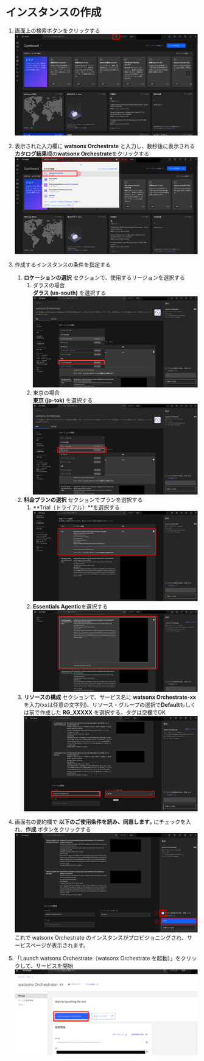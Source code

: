 # インスタンスの作成

1. 画面上の検索ボタンをクリックする
![](./images/instance01.png)
1. 表示された入力欄に **watsonx Orchestrate** と入力し、数秒後に表示される**カタログ結果**欄の**watsonx Orchestrate**をクリックする
![](./images/instance02.png)

1. 作成するインスタンスの条件を指定する
   1. **ロケーションの選択** セクションで、使用するリージョンを選択する
      1. ダラスの場合  
      **ダラス (us-south)** を選択する
![](./images/instance03.png)
      1. 東京の場合  
      **東京 (jp-tok)** を選択する
![](./images/instance04.png)
   1. **料金プランの選択** セクションでプランを選択する
      1. **Trial（トライアル）**を選択する
![](./images/instance05.png)
      1. **Essentials Agentic**を選択する
![](./images/instance06.png)     
   1.  **リソースの構成** セクションで、サービス名に **watsonx Orchestrate-xx** を入力(xxは任意の文字列)、リソース・グループの選択で**Default**もしくは前で作成した **RG_XXXXX** を選択する。タグは空欄でOK
![](./images/instance07.png)     

1. 画面右の要約欄で **以下のご使用条件を読み、同意します｡** にチェックを入れ、**作成** ボタンをクリックする
![](./images/instance08.png)     
これで watsonx Orchestrate のインスタンスがプロビジョニングされ、サービスページが表示されます。
1. 「Launch watsonx Orchestrate（watsonx Orchestrate を起動）」をクリックして、サービスを開始
![](./images/instance09.png)     

<!-- 

  - プラン：Trial（トライアル）を選択
  - サービス名：自動で入力されていますが、必要に応じて変更可能
  - リソースグループ：Default に設定されています
- ライセンス契約に同意し、「Create（作成）」をクリック
  - これで watsonx Orchestrate のインスタンスがプロビジョニングされ、サービスページが表示されます
- 「Launch watsonx Orchestrate（watsonx Orchestrate を起動）」をクリックして、サービスを開始 -->
